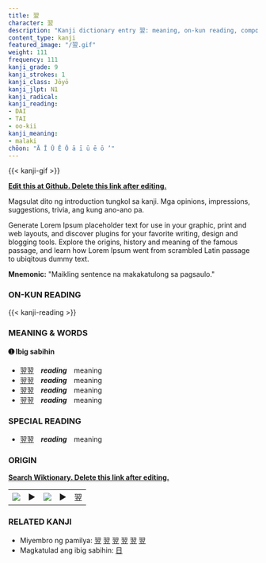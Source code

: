 ```yaml
---
title: 翌
character: 翌
description: "Kanji dictionary entry 翌: meaning, on-kun reading, compounds, origin, related kanji"
content_type: kanji
featured_image: "/翌.gif"
weight: 111
frequency: 111
kanji_grade: 9
kanji_strokes: 1
kanji_class: Jōyō
kanji_jlpt: N1
kanji_radical: 
kanji_reading: 
- DAI
- TAI
- oo-kii
kanji_meaning:
- malaki
chōon: "Ā Ī Ū Ē Ō ā ī ū ē ō ’"
---
```

[//]: # (Don't edit the line below. Kanji animated GIF code is automatically generated.)
{{< kanji-gif >}}

[//]: # (Edit below this line.)

**[Edit this at Github. Delete this link after editing.](https://github.com/tim0g/tim/tree/main/content/kanji/翌/index.md)**

Magsulat dito ng introduction tungkol sa kanji. Mga opinions, impressions, suggestions, trivia, ang kung ano-ano pa.

Generate Lorem Ipsum placeholder text for use in your graphic, print and web layouts, and discover plugins for your favorite writing, design and blogging tools. Explore the origins, history and meaning of the famous passage, and learn how Lorem Ipsum went from scrambled Latin passage to ubiqitous dummy text.
 
**Mnemonic:** "Maikling sentence na makakatulong sa pagsaulo."

### ON-KUN READING

[//]: # (Don't edit the line below. ON-KUN READING code is automatically generated.)
{{< kanji-reading >}}

### MEANING & WORDS

#### ➊ **Ibig sabihin**
  - [翌](../翌)[翌](../翌)　***reading***　meaning
  - [翌](../翌)[翌](../翌)　***reading***　meaning
  - [翌](../翌)[翌](../翌)　***reading***　meaning
  - [翌](../翌)[翌](../翌)　***reading***　meaning

### SPECIAL READING
  - [翌](../翌)[翌](../翌)　***reading***　meaning

### ORIGIN

**[Search Wiktionary. Delete this link after editing.](https://wiktionary.org/wiki/翌)**
<table class="kanji-table"><tr><td>
<img src="60px-翌-bronze.svg.png">
</td><td>▶</td><td>
<img src="60px-翌-oracle.svg.png">
</td><td>▶</td>
<td class="kanji-origin">翌</td>
</tr></table>

### RELATED KANJI
- Miyembro ng pamilya: [翌](../翌) [翌](../翌) [翌](../翌) [翌](../翌) [翌](../翌) [翌](../翌)
- Magkatulad ang ibig sabihin: [日](../日)
